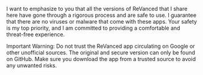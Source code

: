 I want to emphasize to you that all the versions of ReVanced that I share here have gone through a rigorous process and are safe to use. I guarantee that there are no viruses or malware that come with these apps. Your safety is my top priority, and I am committed to providing a comfortable and threat-free experience.

Important Warning: Do not trust the ReVanced app circulating on Google or other unofficial sources. The original and secure version can only be found on GitHub. Make sure you download the app from a trusted source to avoid any unwanted risks.
